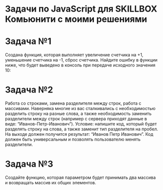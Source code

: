 # Задачи по JavaScript для SKILLBOX Комьюнити с моими решениями

# Задача №1
Создана функция, которая выполняет увеличение счетчика на +1, уменьшение счетчика на -1, сброс счетчика.
Найдите ошибку в функции ниже, что будет выведено в консоль при передаче исходного значения 10: 

# Задача №2
Работа со строками, замена разделителя между строк, работа с массивами.
Наверняка многие из вас сталкивались с необходимостью разделить строку на разные слова, а также необходимость заменить разделители между строк (например с сервера приходят данные в виде: “Иванов-Петр-Иванович”).
Условие: напишите код, который будет разделять строку на слова, а также заменит тип разделителя на пробел. На выходе должен получится результат: “Иванов Петр Иванович”. Код должен быть универсальным и позволять пользователю менять разделители.

# Задача №3
Создайте функцию, которая параметром будет принимать два массива и возвращать массив их общих элементов.
